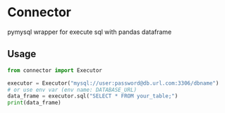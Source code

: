 # Connector

pymysql wrapper for execute sql with pandas dataframe

## Usage
```python
from connector import Executor

executor = Executor("mysql://user:password@db.url.com:3306/dbname")
# or use env var (env name: DATABASE_URL)
data_frame = executor.sql("SELECT * FROM your_table;")
print(data_frame)
```